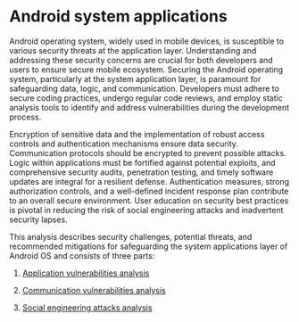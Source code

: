 # Android system applications

Android operating system, widely used in mobile devices, is susceptible to various security threats at the application layer. Understanding and addressing these security concerns are crucial for both developers and users to ensure secure mobile ecosystem. Securing the Android operating system, particularly at the system application layer, is paramount for safeguarding data, logic, and communication. Developers must adhere to secure coding practices, undergo regular code reviews, and employ static analysis tools to identify and address vulnerabilities during the development process. 

Encryption of sensitive data and the implementation of robust access controls and authentication mechanisms ensure data security. Communication protocols should be encrypted to prevent possible attacks. Logic within applications must be fortified against potential exploits, and comprehensive security audits, penetration testing, and timely software updates are integral for a resilient defense. Authentication measures, strong authorization controls, and a well-defined incident response plan contribute to an overall secure environment. User education on security best practices is pivotal in reducing the risk of social engineering attacks and inadvertent security lapses.

This analysis describes security challenges, potential threats, and recommended mitigations for safeguarding the system applications layer of Android OS and consists of three parts:

1. [Application vulnerabilities analysis](application-vulnerabilities.md)

2. [Communication vulnerabilities analysis](communication-vulnerabilities.md)

3. [Social engineering attacks analysis](social-engineering-attacks.md)
